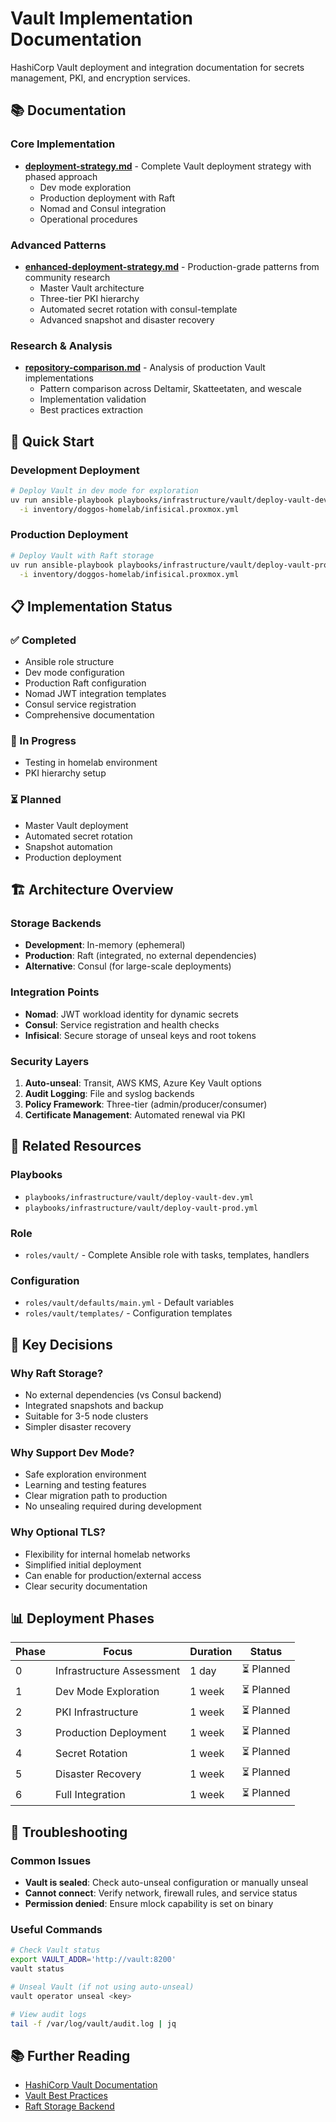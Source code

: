 # Vault Implementation Documentation

HashiCorp Vault deployment and integration documentation for secrets management, PKI, and encryption services.

## 📚 Documentation

### Core Implementation

- **[deployment-strategy.md](deployment-strategy.md)** - Complete Vault deployment strategy with phased approach
  - Dev mode exploration
  - Production deployment with Raft
  - Nomad and Consul integration
  - Operational procedures

### Advanced Patterns

- **[enhanced-deployment-strategy.md](enhanced-deployment-strategy.md)** - Production-grade patterns from community research
  - Master Vault architecture
  - Three-tier PKI hierarchy
  - Automated secret rotation with consul-template
  - Advanced snapshot and disaster recovery

### Research & Analysis

- **[repository-comparison.md](repository-comparison.md)** - Analysis of production Vault implementations
  - Pattern comparison across Deltamir, Skatteetaten, and wescale
  - Implementation validation
  - Best practices extraction

## 🚀 Quick Start

### Development Deployment

```bash
# Deploy Vault in dev mode for exploration
uv run ansible-playbook playbooks/infrastructure/vault/deploy-vault-dev.yml \
  -i inventory/doggos-homelab/infisical.proxmox.yml
```

### Production Deployment

```bash
# Deploy Vault with Raft storage
uv run ansible-playbook playbooks/infrastructure/vault/deploy-vault-prod.yml \
  -i inventory/doggos-homelab/infisical.proxmox.yml
```

## 📋 Implementation Status

### ✅ Completed

- Ansible role structure
- Dev mode configuration
- Production Raft configuration
- Nomad JWT integration templates
- Consul service registration
- Comprehensive documentation

### 🚧 In Progress

- Testing in homelab environment
- PKI hierarchy setup

### ⏳ Planned

- Master Vault deployment
- Automated secret rotation
- Snapshot automation
- Production deployment

## 🏗️ Architecture Overview

### Storage Backends

- **Development**: In-memory (ephemeral)
- **Production**: Raft (integrated, no external dependencies)
- **Alternative**: Consul (for large-scale deployments)

### Integration Points

- **Nomad**: JWT workload identity for dynamic secrets
- **Consul**: Service registration and health checks
- **Infisical**: Secure storage of unseal keys and root tokens

### Security Layers

1. **Auto-unseal**: Transit, AWS KMS, Azure Key Vault options
2. **Audit Logging**: File and syslog backends
3. **Policy Framework**: Three-tier (admin/producer/consumer)
4. **Certificate Management**: Automated renewal via PKI

## 📁 Related Resources

### Playbooks

- `playbooks/infrastructure/vault/deploy-vault-dev.yml`
- `playbooks/infrastructure/vault/deploy-vault-prod.yml`

### Role

- `roles/vault/` - Complete Ansible role with tasks, templates, handlers

### Configuration

- `roles/vault/defaults/main.yml` - Default variables
- `roles/vault/templates/` - Configuration templates

## 🔑 Key Decisions

### Why Raft Storage?

- No external dependencies (vs Consul backend)
- Integrated snapshots and backup
- Suitable for 3-5 node clusters
- Simpler disaster recovery

### Why Support Dev Mode?

- Safe exploration environment
- Learning and testing features
- Clear migration path to production
- No unsealing required during development

### Why Optional TLS?

- Flexibility for internal homelab networks
- Simplified initial deployment
- Can enable for production/external access
- Clear security documentation

## 📊 Deployment Phases

| Phase | Focus | Duration | Status |
|-------|-------|----------|--------|
| 0 | Infrastructure Assessment | 1 day | ⏳ Planned |
| 1 | Dev Mode Exploration | 1 week | ⏳ Planned |
| 2 | PKI Infrastructure | 1 week | ⏳ Planned |
| 3 | Production Deployment | 1 week | ⏳ Planned |
| 4 | Secret Rotation | 1 week | ⏳ Planned |
| 5 | Disaster Recovery | 1 week | ⏳ Planned |
| 6 | Full Integration | 1 week | ⏳ Planned |

## 🔧 Troubleshooting

### Common Issues

- **Vault is sealed**: Check auto-unseal configuration or manually unseal
- **Cannot connect**: Verify network, firewall rules, and service status
- **Permission denied**: Ensure mlock capability is set on binary

### Useful Commands

```bash
# Check Vault status
export VAULT_ADDR='http://vault:8200'
vault status

# Unseal Vault (if not using auto-unseal)
vault operator unseal <key>

# View audit logs
tail -f /var/log/vault/audit.log | jq
```

## 📚 Further Reading

- [HashiCorp Vault Documentation](https://developer.hashicorp.com/vault)
- [Vault Best Practices](https://developer.hashicorp.com/vault/docs/concepts/seal)
- [Raft Storage Backend](https://developer.hashicorp.com/vault/docs/configuration/storage/raft)
